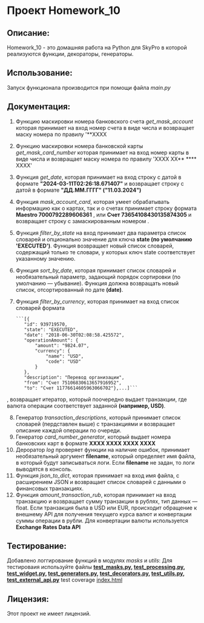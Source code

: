# Проект Homework_10

## Описание:

Homework_10 - это домашняя работа на Python для SkyPro в которой реализуются функции, декораторы, генераторы.

## Использование:
Запуск функционала производится при помощи файла *main.py*

## Документация:

1. Функцию маскировки номера банковского счета *get_mask_account* которая принимает на вход номер счета в виде числа и
   возвращает маску номера по правилу
   '**XXXX
2. Функцию маскировки номера банковской карты *get_mask_card_number* которая принимает на вход номер карты в виде числа
   и возвращает маску номера по правилу
   'XXXX XX** **** XXXX'
3. Функция *get_date*, которая принимает на вход строку с датой в формате **"2024-03-11T02:26:18.671407"** и возвращает
   строку с датой в формате
   **"ДД.ММ.ГГГГ" ("11.03.2024")**
4. Функция *mask_account_card*, которая умеет обрабатывать информацию как о картах, так и о счетах принимает строку
   формата **Maestro 7000792289606361**
   , или **Счет 73654108430135874305** и возвращает строку с замаскированным номером .
5. Функция *filter_by_state* на вход принимает два параметра список словарей и опционально значение для ключа
   **state (по умолчанию 'EXECUTED')**. Функция возвращает новый список словарей, содержащий только те словари, у
   которых ключ
   state соответствует указанному значению.
6. Функция *sort_by_date*, которая принимает список словарей и необязательный параметр, задающий порядок сортировки
   (по умолчанию — убывание). Функция должна возвращать новый список, отсортированный по дате **(date)**.
7. Функция *filter_by_currency*, которая принимает на вход список словарей формата

       ```[{
          "id": 939719570,
          "state": "EXECUTED",
          "date": "2018-06-30T02:08:58.425572",
          "operationAmount": {
              "amount": "9824.07",
              "currency": {
                  "name": "USD",
                  "code": "USD"
              }
          },
          "description": "Перевод организации",
          "from": "Счет 75106830613657916952",
          "to": "Счет 11776614605963066702"},...]```

, возвращает итератор, который поочередно выдает транзакции, где валюта операции соответствует заданной
**(например, USD)**.

8. Генератор *transaction_descriptions*, который принимает список словарей (пердставлен выше) с транзакциями и
   возвращает описание каждой операции по очереди.
9. Генератор *card_number_generator*, который выдает номера банковских карт в формате **XXXX XXXX XXXX XXXX**
10. Дероратор *log* проверяет функции на  наличие ошибок, принимает необязательный аргумент **filename**, который 
определяет имя файла, в который будут записываться логи. Если **filename** не задан, то логи выводятся в консоль.
11. Функция *json_to_dict*, которая принимает на вход имя файла, с расширением JSON и возвращает список словарей 
с данными о финансовых транзакциях.
12. Функция *amount_transaction_rub*, которая принимает на вход транзакцию и возвращает сумму транзакции в рублях, 
тип данных — float. Если транзакция была в USD или EUR, происходит обращение к внешнему API для получения текущего 
курса валют и конвертации суммы операции в рубли. Для конвертации валюты используется **Exchange Rates Data API**

## Тестирование:
Добавлено логгирование функций в модулях *masks* и *utils*:
Для тестироваия используйте файлы **[test_masks.py](tests%2Ftest_masks.py),
[test_processing.py](tests%2Ftest_processing.py), [test_widget.py](tests%2Ftest_widget.py), 
[test_generators.py](tests%2Ftest_generators.py), [test_decorators.py](tests%2Ftest_decorators.py), 
[test_utils.py](tests%2Ftest_utils.py), [test_external_api.py](tests%2Ftest_external_api.py)**
test coverage [index.html](htmlcov%2Findex.html)

## Лицензия:

Этот проект не имеет лицензий.
